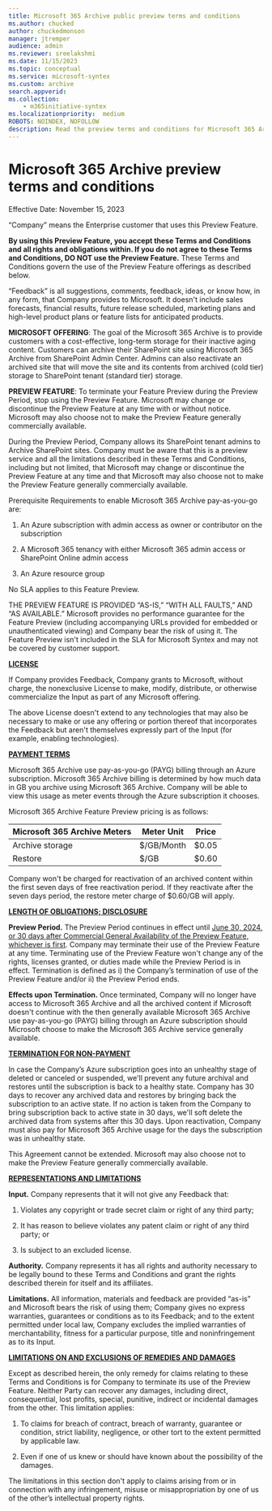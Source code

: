 ```yaml
---
title: Microsoft 365 Archive public preview terms and conditions
ms.author: chucked
author: chuckedmonson
manager: jtremper
audience: admin
ms.reviewer: sreelakshmi
ms.date: 11/15/2023
ms.topic: conceptual
ms.service: microsoft-syntex
ms.custom: archive
search.appverid:
ms.collection:
    - m365initiative-syntex
ms.localizationpriority:  medium
ROBOTS: NOINDEX, NOFOLLOW
description: Read the preview terms and conditions for Microsoft 365 Archive (Preview).
---
```


# Microsoft 365 Archive preview terms and conditions

Effective Date:  November 15, 2023

“Company” means the Enterprise customer that uses this Preview Feature.

**By using this Preview Feature, you accept these Terms and Conditions and all rights and obligations within.  If you do not agree to these Terms and Conditions, DO NOT use the Preview Feature.**  These Terms and Conditions govern the use of the Preview Feature offerings as described below.

“Feedback” is all suggestions, comments, feedback, ideas, or know how, in any form, that Company provides to Microsoft.  It doesn't include sales forecasts, financial results, future release scheduled, marketing plans and high-level product plans or feature lists for anticipated products.

**MICROSOFT OFFERING**:  The goal of the Microsoft 365 Archive is to provide customers with a cost-effective, long-term storage for their inactive aging content. Customers can archive their SharePoint site using Microsoft 365 Archive from SharePoint Admin Center. Admins can also reactivate an archived site that will move the site and its contents from archived (cold tier) storage to SharePoint tenant (standard tier) storage.

**PREVIEW FEATURE**:  To terminate your Feature Preview during the Preview Period, stop using the Preview Feature. Microsoft may change or discontinue the Preview Feature at any time with or without notice.  Microsoft may also choose not to make the Preview Feature generally commercially available.

During the Preview Period, Company allows its SharePoint tenant admins to Archive SharePoint sites. Company must be aware that this is a preview service and all the limitations described in these Terms and Conditions, including but not limited, that Microsoft may change or discontinue the Preview Feature at any time and that Microsoft may also choose not to make the Preview Feature generally commercially available.  

Prerequisite Requirements to enable Microsoft 365 Archive pay-as-you-go are:  

1. An Azure subscription with admin access as owner or contributor on the subscription

2. A Microsoft 365 tenancy with either Microsoft 365 admin access or SharePoint Online admin access

3. An Azure resource group

No SLA applies to this Feature Preview.

THE PREVIEW FEATURE IS PROVIDED “AS-IS,” “WITH ALL FAULTS,” AND “AS AVAILABLE.”  Microsoft provides no performance guarantee for the Feature Preview (including accompanying URLs provided for embedded or unauthenticated viewing) and Company bear the risk of using it.  The Feature Preview isn't included in the SLA for Microsoft Syntex and may not be covered by customer support.

**<ins>LICENSE</ins>**

If Company provides Feedback, Company grants to Microsoft, without charge, the nonexclusive License to make, modify, distribute, or otherwise commercialize the Input as part of any Microsoft offering.

The above License doesn't extend to any technologies that may also be necessary to make or use any offering or portion thereof that incorporates the Feedback but aren't themselves expressly part of the Input (for example, enabling technologies).  

**<ins>PAYMENT TERMS</ins>**

Microsoft 365 Archive use pay-as-you-go (PAYG) billing through an Azure subscription. Microsoft 365 Archive billing is determined by how much data in GB you archive using Microsoft 365 Archive. Company will be able to view this usage as meter events through the Azure subscription it chooses.  

Microsoft 365 Archive Feature Preview pricing is as follows:


|Microsoft 365 Archive Meters  |Meter Unit  |Price  |
|---------|---------|---------|
|Archive storage     |$/GB/Month         |$0.05         |
|Restore     |$/GB         |$0.60         |

Company won't be charged for reactivation of an archived content within the first seven days of free reactivation period. If they reactivate after the seven days period, the restore meter charge of $0.60/GB will apply.  

**<ins>LENGTH OF OBLIGATIONS; DISCLOSURE</ins>**

**Preview Period.**  The Preview Period continues in effect until <ins>June 30, 2024, or 30 days after Commercial General Availability of the Preview Feature, whichever is first</ins>.  Company may terminate their use of the Preview Feature at any time.  Terminating use of the Preview Feature won't change any of the rights, licenses granted, or duties made while the Preview Period is in effect.  Termination is defined as i) the Company’s termination of use of the Preview Feature and/or ii) the Preview Period ends. 

**Effects upon Termination.**   Once terminated, Company will no longer have access to Microsoft 365 Archive and all the archived content if Microsoft doesn't continue with the then generally available Microsoft 365 Archive use pay-as-you-go (PAYG) billing through an Azure subscription should Microsoft choose to make the Microsoft 365 Archive service generally available.  

**<ins>TERMINATION FOR NON-PAYMENT</ins>**

In case the Company’s Azure subscription goes into an unhealthy stage of deleted or canceled or suspended, we'll prevent any future archival and restores until the subscription is back to a healthy state. Company has 30 days to recover any archived data and restores by bringing back the subscription to an active state. If no action is taken from the Company to bring subscription back to active state in 30 days, we'll soft delete the archived data from systems after this 30 days. Upon reactivation, Company must also pay for Microsoft 365 Archive usage for the days the subscription was in unhealthy state.

This Agreement cannot be extended. Microsoft may also choose not to make the Preview Feature generally commercially available.

**<ins>REPRESENTATIONS AND LIMITATIONS</ins>**

**Input.**  Company represents that it will not give any Feedback that:

1. Violates any copyright or trade secret claim or right of any third party;

2. It has reason to believe violates any patent claim or right of any third party; or

3. Is subject to an excluded license.

**Authority.**  Company represents it has all rights and authority necessary to be legally bound to these Terms and Conditions and grant the rights described therein for itself and its affiliates.  

**Limitations.**  All information, materials and feedback are provided “as-is” and Microsoft bears the risk of using them; Company gives no express warranties, guarantees or conditions as to its Feedback; and to the extent permitted under local law, Company excludes the implied warranties of merchantability, fitness for a particular purpose, title and noninfringement as to its Input.  

**<ins>LIMITATIONS ON AND EXCLUSIONS OF REMEDIES AND DAMAGES</ins>**

Except as described herein, the only remedy for claims relating to these Terms and Conditions is for Company to terminate its use of the Preview Feature. Neither Party can recover any damages, including direct, consequential, lost profits, special, punitive, indirect or incidental damages from the other. This limitation applies:

1. To claims for breach of contract, breach of warranty, guarantee or condition, strict liability, negligence, or other tort to the extent permitted by applicable law.

2. Even if one of us knew or should have known about the possibility of the damages.

The limitations in this section don't apply to claims arising from or in connection with any infringement, misuse or misappropriation by one of us of the other’s intellectual property rights.
